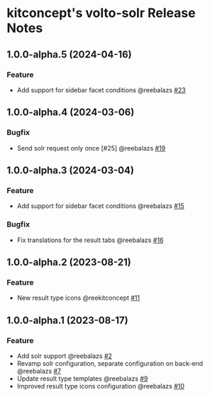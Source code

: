 # kitconcept's volto-solr Release Notes

<!-- You should *NOT* be adding new change log entries to this file.
     You should create a file in the news directory instead.
     For helpful instructions, please see:
     https://6.docs.plone.org/volto/developer-guidelines/contributing.html#create-a-pull-request
-->

<!-- towncrier release notes start -->

## 1.0.0-alpha.5 (2024-04-16)

### Feature

- Add support for sidebar facet conditions @reebalazs [#23](https://github.com/kitconcept/volto-solr/pull/23)

## 1.0.0-alpha.4 (2024-03-06)

### Bugfix

- Send solr request only once [#25] @reebalazs [#19](https://github.com/kitconcept/volto-solr/pull/19)

## 1.0.0-alpha.3 (2024-03-04)

### Feature

- Add support for sidebar facet conditions @reebalazs [#15](https://github.com/kitconcept/volto-solr/pull/15)

### Bugfix

- Fix translations for the result tabs @reebalazs [#16](https://github.com/kitconcept/volto-solr/pull/16)

## 1.0.0-alpha.2 (2023-08-21)

### Feature

- New result type icons @reekitconcept [#11](https://github.com/kitconcept/volto-solr/pull/11)


## 1.0.0-alpha.1 (2023-08-17)

### Feature

- Add solr support @reebalazs [#2](https://github.com/kitconcept/volto-solr/pull/2)
- Revamp solr configuration, separate configuration on back-end @reebalazs [#7](https://github.com/kitconcept/volto-solr/pull/7)
- Update result type templates @reebalazs [#9](https://github.com/kitconcept/volto-solr/pull/9)
- Improved result type icons configuration @reebalazs [#10](https://github.com/kitconcept/volto-solr/pull/10)
